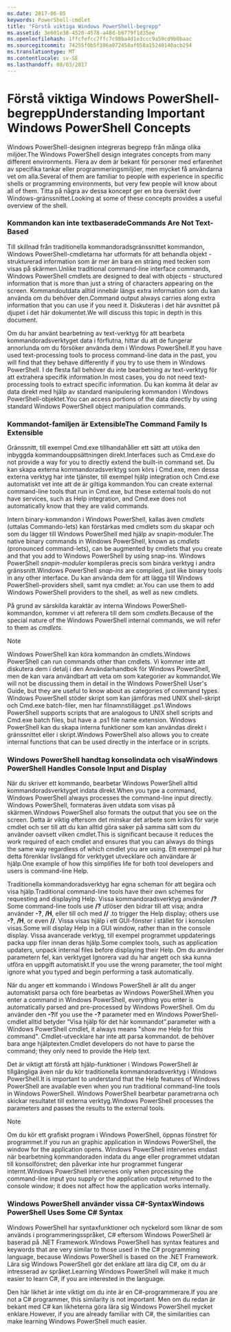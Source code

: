 ```yaml
---
ms.date: 2017-06-05
keywords: PowerShell-cmdlet
title: "Förstå viktiga Windows PowerShell-begrepp"
ms.assetid: 3e601e38-4520-4578-a48d-b6779f1d35ee
ms.openlocfilehash: 1ffcfefcc7ffc7c98ba4d1e3ccc9a59cd9b0baac
ms.sourcegitcommit: 74255f0b5f386a072458af058a15240140acb294
ms.translationtype: MT
ms.contentlocale: sv-SE
ms.lasthandoff: 08/03/2017
---
```

# <a name="understanding-important-windows-powershell-concepts"></a><span data-ttu-id="398d6-103">Förstå viktiga Windows PowerShell-begrepp</span><span class="sxs-lookup"><span data-stu-id="398d6-103">Understanding Important Windows PowerShell Concepts</span></span>
<span data-ttu-id="398d6-104">Windows PowerShell-designen integreras begrepp från många olika miljöer.</span><span class="sxs-lookup"><span data-stu-id="398d6-104">The Windows PowerShell design integrates concepts from many different environments.</span></span> <span data-ttu-id="398d6-105">Flera av dem är bekant för personer med erfarenhet av specifika tankar eller programmeringsmiljöer, men mycket få användarna vet om alla.</span><span class="sxs-lookup"><span data-stu-id="398d6-105">Several of them are familiar to people with experience in specific shells or programming environments, but very few people will know about all of them.</span></span> <span data-ttu-id="398d6-106">Titta på några av dessa koncept ger en bra översikt över Windows-gränssnittet.</span><span class="sxs-lookup"><span data-stu-id="398d6-106">Looking at some of these concepts provides a useful overview of the shell.</span></span>

### <a name="commands-are-not-text-based"></a><span data-ttu-id="398d6-107">Kommandon kan inte textbaserade</span><span class="sxs-lookup"><span data-stu-id="398d6-107">Commands Are Not Text-Based</span></span>
<span data-ttu-id="398d6-108">Till skillnad från traditionella kommandoradsgränssnittet kommandon, Windows PowerShell-cmdletarna har utformats för att behandla objekt - strukturerad information som är mer än bara en sträng med tecken som visas på skärmen.</span><span class="sxs-lookup"><span data-stu-id="398d6-108">Unlike traditional command-line interface commands, Windows PowerShell cmdlets are designed to deal with objects - structured information that is more than just a string of characters appearing on the screen.</span></span> <span data-ttu-id="398d6-109">Kommandoutdata alltid innebär längs extra information som du kan använda om du behöver den.</span><span class="sxs-lookup"><span data-stu-id="398d6-109">Command output always carries along extra information that you can use if you need it.</span></span> <span data-ttu-id="398d6-110">Diskuteras i det här avsnittet på djupet i det här dokumentet.</span><span class="sxs-lookup"><span data-stu-id="398d6-110">We will discuss this topic in depth in this document.</span></span>

<span data-ttu-id="398d6-111">Om du har använt bearbetning av text-verktyg för att bearbeta kommandoradsverktyget data i förflutna, hittar du att de fungerar annorlunda om du försöker använda dem i Windows PowerShell.</span><span class="sxs-lookup"><span data-stu-id="398d6-111">If you have used text-processing tools to process command-line data in the past, you will find that they behave differently if you try to use them in Windows PowerShell.</span></span> <span data-ttu-id="398d6-112">I de flesta fall behöver du inte bearbetning av text-verktyg för att extrahera specifik information.</span><span class="sxs-lookup"><span data-stu-id="398d6-112">In most cases, you do not need text-processing tools to extract specific information.</span></span> <span data-ttu-id="398d6-113">Du kan komma åt delar av data direkt med hjälp av standard manipulering kommandon i Windows PowerShell-objektet.</span><span class="sxs-lookup"><span data-stu-id="398d6-113">You can access portions of the data directly by using standard Windows PowerShell object manipulation commands.</span></span>

### <a name="the-command-family-is-extensible"></a><span data-ttu-id="398d6-114">Kommandot-familjen är Extensible</span><span class="sxs-lookup"><span data-stu-id="398d6-114">The Command Family Is Extensible</span></span>
<span data-ttu-id="398d6-115">Gränssnitt, till exempel Cmd.exe tillhandahåller ett sätt att utöka den inbyggda kommandouppsättningen direkt.</span><span class="sxs-lookup"><span data-stu-id="398d6-115">Interfaces such as Cmd.exe do not provide a way for you to directly extend the built-in command set.</span></span> <span data-ttu-id="398d6-116">Du kan skapa externa kommandoradsverktyg som körs i Cmd.exe, men dessa externa verktyg har inte tjänster, till exempel hjälp integration och Cmd.exe automatiskt vet inte att de är giltiga kommandon.</span><span class="sxs-lookup"><span data-stu-id="398d6-116">You can create external command-line tools that run in Cmd.exe, but these external tools do not have services, such as Help integration, and Cmd.exe does not automatically know that they are valid commands.</span></span>

<span data-ttu-id="398d6-117">Intern binary-kommandon i Windows PowerShell, kallas även *cmdlets* (uttalas Commando-lets) kan förstärkas med cmdlets som du skapar och som du lägger till Windows PowerShell med hjälp av snapin-moduler.</span><span class="sxs-lookup"><span data-stu-id="398d6-117">The native binary commands in Windows PowerShell, known as *cmdlets* (pronounced command-lets), can be augmented by cmdlets that you create and that you add to Windows PowerShell by using snap-ins.</span></span> <span data-ttu-id="398d6-118">Windows PowerShell *snapin-moduler* kompileras precis som binära verktyg i andra gränssnitt.</span><span class="sxs-lookup"><span data-stu-id="398d6-118">Windows PowerShell *snap-ins* are compiled, just like binary tools in any other interface.</span></span> <span data-ttu-id="398d6-119">Du kan använda dem för att lägga till Windows PowerShell-providers shell, samt nya cmdlet: ar.</span><span class="sxs-lookup"><span data-stu-id="398d6-119">You can use them to add Windows PowerShell providers to the shell, as well as new cmdlets.</span></span>

<span data-ttu-id="398d6-120">På grund av särskilda karaktär av interna Windows PowerShell-kommandon, kommer vi att referera till dem som *cmdlets*.</span><span class="sxs-lookup"><span data-stu-id="398d6-120">Because of the special nature of the Windows PowerShell internal commands, we will refer to them as *cmdlets*.</span></span>

> [!NOTE]
> <span data-ttu-id="398d6-121">Windows PowerShell kan köra kommandon än cmdlets.</span><span class="sxs-lookup"><span data-stu-id="398d6-121">Windows PowerShell can run commands other than cmdlets.</span></span> <span data-ttu-id="398d6-122">Vi kommer inte att diskutera dem i detalj i den Användarhandbok för Windows PowerShell, men de kan vara användbart att veta om som kategorier av kommandot.</span><span class="sxs-lookup"><span data-stu-id="398d6-122">We will not be discussing them in detail in the Windows PowerShell User's Guide, but they are useful to know about as categories of command types.</span></span> <span data-ttu-id="398d6-123">Windows PowerShell stöder skript som kan jämföras med UNIX shell-skript och Cmd.exe batch-filer, men har filnamnstillägget .ps1.</span><span class="sxs-lookup"><span data-stu-id="398d6-123">Windows PowerShell supports scripts that are analogous to UNIX shell scripts and Cmd.exe batch files, but have a .ps1 file name extension.</span></span> <span data-ttu-id="398d6-124">Windows PowerShell kan du skapa interna funktioner som kan användas direkt i gränssnittet eller i skript.</span><span class="sxs-lookup"><span data-stu-id="398d6-124">Windows PowerShell also allows you to create internal functions that can be used directly in the interface or in scripts.</span></span>

### <a name="windows-powershell-handles-console-input-and-display"></a><span data-ttu-id="398d6-125">Windows PowerShell handtag konsolindata och visa</span><span class="sxs-lookup"><span data-stu-id="398d6-125">Windows PowerShell Handles Console Input and Display</span></span>
<span data-ttu-id="398d6-126">När du skriver ett kommando, bearbetar Windows PowerShell alltid kommandoradsverktyget indata direkt.</span><span class="sxs-lookup"><span data-stu-id="398d6-126">When you type a command, Windows PowerShell always processes the command-line input directly.</span></span> <span data-ttu-id="398d6-127">Windows PowerShell, formateras även utdata som visas på skärmen.</span><span class="sxs-lookup"><span data-stu-id="398d6-127">Windows PowerShell also formats the output that you see on the screen.</span></span> <span data-ttu-id="398d6-128">Detta är viktig eftersom det minskar det arbete som krävs för varje cmdlet och ser till att du kan alltid göra saker på samma sätt som du använder oavsett vilken cmdlet.</span><span class="sxs-lookup"><span data-stu-id="398d6-128">This is significant because it reduces the work required of each cmdlet and ensures that you can always do things the same way regardless of which cmdlet you are using.</span></span> <span data-ttu-id="398d6-129">Ett exempel på hur detta förenklar livslängd för verktyget utvecklare och användare är hjälp.</span><span class="sxs-lookup"><span data-stu-id="398d6-129">One example of how this simplifies life for both tool developers and users is command-line Help.</span></span>

<span data-ttu-id="398d6-130">Traditionella kommandoradsverktyg har egna scheman för att begära och visa hjälp.</span><span class="sxs-lookup"><span data-stu-id="398d6-130">Traditional command-line tools have their own schemes for requesting and displaying Help.</span></span> <span data-ttu-id="398d6-131">Vissa kommandoradsverktyg använder **/?**</span><span class="sxs-lookup"><span data-stu-id="398d6-131">Some command-line tools use **/?**</span></span> <span data-ttu-id="398d6-132">utlöser den bidrar till att visa; andra använder **-?**, **/H**, eller till och med  **//** .</span><span class="sxs-lookup"><span data-stu-id="398d6-132">to trigger the Help display; others use **-?**, **/H**, or even **//**.</span></span> <span data-ttu-id="398d6-133">Vissa visas hjälp i ett GUI-fönster i stället för i konsolen visas.</span><span class="sxs-lookup"><span data-stu-id="398d6-133">Some will display Help in a GUI window, rather than in the console display.</span></span> <span data-ttu-id="398d6-134">Vissa avancerade verktyg, till exempel programmet uppdaterings packa upp filer innan deras hjälp.</span><span class="sxs-lookup"><span data-stu-id="398d6-134">Some complex tools, such as application updaters, unpack internal files before displaying their Help.</span></span> <span data-ttu-id="398d6-135">Om du använder parametern fel, kan verktyget Ignorera vad du har angett och ska kunna utföra en uppgift automatiskt.</span><span class="sxs-lookup"><span data-stu-id="398d6-135">If you use the wrong parameter, the tool might ignore what you typed and begin performing a task automatically.</span></span>

<span data-ttu-id="398d6-136">När du anger ett kommando i Windows PowerShell är allt du anger automatiskt parsa och före bearbetas av Windows PowerShell.</span><span class="sxs-lookup"><span data-stu-id="398d6-136">When you enter a command in Windows PowerShell, everything you enter is automatically parsed and pre-processed by Windows PowerShell.</span></span> <span data-ttu-id="398d6-137">Om du använder den **-?**</span><span class="sxs-lookup"><span data-stu-id="398d6-137">If you use the **-?**</span></span> <span data-ttu-id="398d6-138">parameter med en Windows PowerShell-cmdlet alltid betyder ”Visa hjälp för det här kommandot”.</span><span class="sxs-lookup"><span data-stu-id="398d6-138">parameter with a Windows PowerShell cmdlet, it always means "show me Help for this command".</span></span> <span data-ttu-id="398d6-139">Cmdlet-utvecklare har inte att parsa kommandot. de behöver bara ange hjälptexten.</span><span class="sxs-lookup"><span data-stu-id="398d6-139">Cmdlet developers do not have to parse the command; they only need to provide the Help text.</span></span>

<span data-ttu-id="398d6-140">Det är viktigt att förstå att hjälp-funktioner i Windows PowerShell är tillgängliga även när du kör traditionella kommandoradsverktyg i Windows PowerShell.</span><span class="sxs-lookup"><span data-stu-id="398d6-140">It is important to understand that the Help features of Windows PowerShell are available even when you run traditional command-line tools in Windows PowerShell.</span></span> <span data-ttu-id="398d6-141">Windows PowerShell bearbetar parametrarna och skickar resultatet till externa verktyg.</span><span class="sxs-lookup"><span data-stu-id="398d6-141">Windows PowerShell processes the parameters and passes the results to the external tools.</span></span>

> [!NOTE]
> <span data-ttu-id="398d6-142">Om du kör ett grafiskt program i Windows PowerShell, öppnas fönstret för programmet.</span><span class="sxs-lookup"><span data-stu-id="398d6-142">If you run an graphic application in Windows PowerShell, the window for the application opens.</span></span> <span data-ttu-id="398d6-143">Windows PowerShell intervenes endast när bearbetning kommandoraden indata du ange eller programmet utdatan till konsolfönstret; den påverkar inte hur programmet fungerar internt.</span><span class="sxs-lookup"><span data-stu-id="398d6-143">Windows PowerShell intervenes only when processing the command-line input you supply or the application output returned to the console window; it does not affect how the application works internally.</span></span>

### <a name="windows-powershell-uses-some-c-syntax"></a><span data-ttu-id="398d6-144">Windows PowerShell använder vissa C#-Syntax</span><span class="sxs-lookup"><span data-stu-id="398d6-144">Windows PowerShell Uses Some C# Syntax</span></span>
<span data-ttu-id="398d6-145">Windows PowerShell har syntaxfunktioner och nyckelord som liknar de som används i programmeringsspråket, C# eftersom Windows PowerShell är baserad på .NET Framework.</span><span class="sxs-lookup"><span data-stu-id="398d6-145">Windows PowerShell has syntax features and keywords that are very similar to those used in the C# programming language, because Windows PowerShell is based on the .NET Framework.</span></span> <span data-ttu-id="398d6-146">Lära sig Windows PowerShell gör det enklare att lära dig C#, om du är intresserad av språket.</span><span class="sxs-lookup"><span data-stu-id="398d6-146">Learning Windows PowerShell will make it much easier to learn C#, if you are interested in the language.</span></span>

<span data-ttu-id="398d6-147">Den här likhet är inte viktigt om du inte är en C#-programmerare.</span><span class="sxs-lookup"><span data-stu-id="398d6-147">If you are not a C# programmer, this similarity is not important.</span></span> <span data-ttu-id="398d6-148">Men om du redan är bekant med C# kan likheterna göra lära sig Windows PowerShell mycket enklare.</span><span class="sxs-lookup"><span data-stu-id="398d6-148">However, if you are already familiar with C#, the similarities can make learning Windows PowerShell much easier.</span></span>

